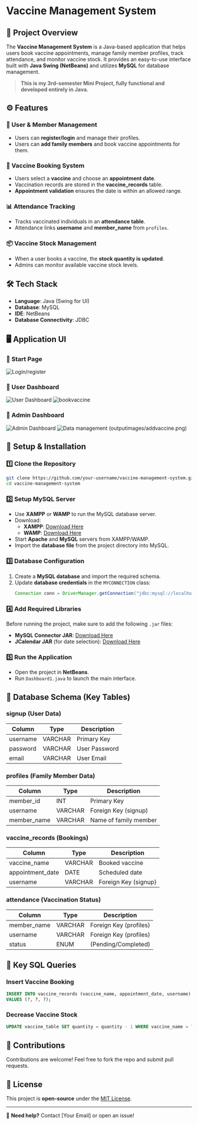 # Vaccine Management System

## 📌 Project Overview
The **Vaccine Management System** is a Java-based application that helps users book vaccine appointments, manage family member profiles, track attendance, and monitor vaccine stock. It provides an easy-to-use interface built with **Java Swing (NetBeans)** and utilizes **MySQL** for database management.

> **This is my 3rd-semester Mini Project, fully functional and developed entirely in Java.**

## ⚙️ Features
### 🏥 User & Member Management
- Users can **register/login** and manage their profiles.
- Users can **add family members** and book vaccine appointments for them.

### 💉 Vaccine Booking System
- Users select a **vaccine** and choose an **appointment date**.
- Vaccination records are stored in the **vaccine_records** table.
- **Appointment validation** ensures the date is within an allowed range.

### 📊 Attendance Tracking
- Tracks vaccinated individuals in an **attendance table**.
- Attendance links **username** and **member_name** from `profiles`.

### 📦 Vaccine Stock Management
- When a user books a vaccine, the **stock quantity is updated**.
- Admins can monitor available vaccine stock levels.

## 🛠️ Tech Stack
- **Language**: Java (Swing for UI)
- **Database**: MySQL
- **IDE**: NetBeans
- **Database Connectivity**: JDBC

## 🖥️ Application UI
### 📌 Start Page
![Login/register](outputimages/main.png)

### 📌 User Dashboard
![User Dashboard](outputimages/userdash.png)
![bookvaccine](outputimages/bookvaccine.png)
### 📌 Admin Dashboard
![Admin Dashboard](outputimages/admindash.png)
![Data management](outputimages/admin.png)
(outputimages/addvaccine.png)



## 🚀 Setup & Installation
### 1️⃣ Clone the Repository
```sh
git clone https://github.com/your-username/vaccine-management-system.git
cd vaccine-management-system
```

### 2️⃣ Setup MySQL Server
- Use **XAMPP** or **WAMP** to run the MySQL database server.
- Download:
  - **XAMPP**: [Download Here](https://www.apachefriends.org/index.html)
  - **WAMP**: [Download Here](https://www.wampserver.com/en/)
- Start **Apache** and **MySQL** servers from XAMPP/WAMP.
- Import the **database file** from the project directory into MySQL.

### 3️⃣ Database Configuration
1. Create a **MySQL database** and import the required schema.
2. Update **database credentials** in the `MYCONNECTION` class:
   ```java
   Connection conn = DriverManager.getConnection("jdbc:mysql://localhost:3306/your_database", "username", "password");
   ```

### 4️⃣ Add Required Libraries
Before running the project, make sure to add the following `.jar` files:
- **MySQL Connector JAR**: [Download Here](https://dev.mysql.com/downloads/connector/j/)
- **JCalendar JAR** (for date selection): [Download Here](https://toedter.com/jcalendar/)

### 5️⃣ Run the Application
- Open the project in **NetBeans**.
- Run `Dashboard1.java` to launch the main interface.

## 📌 Database Schema (Key Tables)
### **signup** (User Data)
| Column | Type | Description |
|--------|------|-------------|
| username | VARCHAR | Primary Key |
| password | VARCHAR | User Password |
| email | VARCHAR | User Email |

### **profiles** (Family Member Data)
| Column | Type | Description |
|--------|------|-------------|
| member_id | INT | Primary Key |
| username | VARCHAR | Foreign Key (signup) |
| member_name | VARCHAR | Name of family member |

### **vaccine_records** (Bookings)
| Column | Type | Description |
|--------|------|-------------|
| vaccine_name | VARCHAR | Booked vaccine |
| appointment_date | DATE | Scheduled date |
| username | VARCHAR | Foreign Key (signup) |

### **attendance** (Vaccination Status)
| Column | Type | Description |
|--------|------|-------------|
| member_name | VARCHAR | Foreign Key (profiles) |
| username | VARCHAR | Foreign Key (profiles) |
| status | ENUM | (Pending/Completed) |

## 📌 Key SQL Queries
### Insert Vaccine Booking
```sql
INSERT INTO vaccine_records (vaccine_name, appointment_date, username)
VALUES (?, ?, ?);
```

### Decrease Vaccine Stock
```sql
UPDATE vaccine_table SET quantity = quantity - 1 WHERE vaccine_name = ?;
```

## 📌 Contributions
Contributions are welcome! Feel free to fork the repo and submit pull requests.

## 📌 License
This project is **open-source** under the [MIT License](LICENSE).

---
📧 **Need help?** Contact [Your Email] or open an issue!

